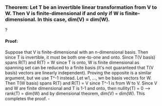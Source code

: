 ### Theorem: Let T be an invertible linear transformation from V to W. Then V is finite-dimensional if and only if W is finite-dimensional. In this case, dim(V) = dim(W).
?
#### Proof: 
Suppose that V is finite-dimensional with an n-dimensional basis. Then since T is invertible, it must be both one-to-one and onto. Since T(V basis) spans R(T) and R(T) = W since T is onto, W is finite dimensional as spanning set can be reduced to a finite basis (it's not guaranteed that T(V basis) vectors are linearly independent). 
	Proving the opposite is a similar argument, but we use T^-1 instead. Let w1, ..., wn be basis vectors for W. Then T(W basis) spans R(T) and R(T) = V since T^-1 is from W to V. 
Since V and W are finite dimensional and T is 1-1 and onto, then nullity(T) = 0 --> rank(T) = dim(W) and by dimensional theorem, dim(V) = dim(W).
This completes the proof. $\square$
